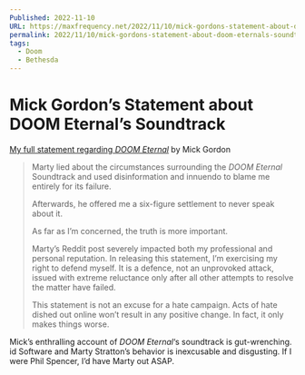 ```yaml
---
Published: 2022-11-10
URL: https://maxfrequency.net/2022/11/10/mick-gordons-statement-about-doom-eternals-soundtrack/
permalink: 2022/11/10/mick-gordons-statement-about-doom-eternals-soundtrack/
tags:
  - Doom
  - Bethesda
---
```

# Mick Gordon’s Statement about DOOM Eternal’s Soundtrack

[My full statement regarding *DOOM Eternal*](https://medium.com/@mickgordon/my-full-statement-regarding-doom-eternal-5f98266b27ce) by Mick Gordon

> Marty lied about the circumstances surrounding the *DOOM Eternal* Soundtrack and used disinformation and innuendo to blame me entirely for its failure.
> 
> Afterwards, he offered me a six-figure settlement to never speak about it.
> 
> As far as I’m concerned, the truth is more important.
> 
> Marty’s Reddit post severely impacted both my professional and personal reputation. In releasing this statement, I’m exercising my right to defend myself. It is a defence, not an unprovoked attack, issued with extreme reluctance only after all other attempts to resolve the matter have failed.
> 
> This statement is not an excuse for a hate campaign. Acts of hate dished out online won’t result in any positive change. In fact, it only makes things worse.

Mick’s enthralling account of *DOOM Eternal*‘s soundtrack is gut-wrenching. id Software and Marty Stratton’s behavior is inexcusable and disgusting. If I were Phil Spencer, I’d have Marty out ASAP.